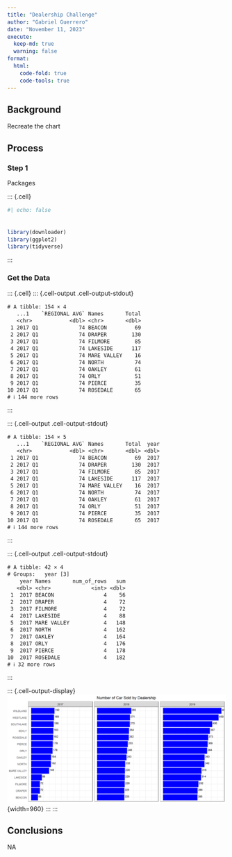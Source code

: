 ```yaml
---
title: "Dealership Challenge"
author: "Gabriel Guerrero"
date: "November 11, 2023"
execute:
  keep-md: true
  warning: false
format:
  html:
    code-fold: true
    code-tools: true
---
```




## Background

Recreate the chart

## Process

### Step 1

Packages


::: {.cell}

```{.r .cell-code}
#| echo: false


library(downloader) 
library(ggplot2) 
library(tidyverse)
```
:::

### Get the Data 


::: {.cell}
::: {.cell-output .cell-output-stdout}
```
# A tibble: 154 × 4
   ...1    `REGIONAL AVG` Names       Total
   <chr>            <dbl> <chr>       <dbl>
 1 2017 Q1             74 BEACON         69
 2 2017 Q1             74 DRAPER        130
 3 2017 Q1             74 FILMORE        85
 4 2017 Q1             74 LAKESIDE      117
 5 2017 Q1             74 MARE VALLEY    16
 6 2017 Q1             74 NORTH          74
 7 2017 Q1             74 OAKLEY         61
 8 2017 Q1             74 ORLY           51
 9 2017 Q1             74 PIERCE         35
10 2017 Q1             74 ROSEDALE       65
# ℹ 144 more rows
```
:::

::: {.cell-output .cell-output-stdout}
```
# A tibble: 154 × 5
   ...1    `REGIONAL AVG` Names       Total  year
   <chr>            <dbl> <chr>       <dbl> <dbl>
 1 2017 Q1             74 BEACON         69  2017
 2 2017 Q1             74 DRAPER        130  2017
 3 2017 Q1             74 FILMORE        85  2017
 4 2017 Q1             74 LAKESIDE      117  2017
 5 2017 Q1             74 MARE VALLEY    16  2017
 6 2017 Q1             74 NORTH          74  2017
 7 2017 Q1             74 OAKLEY         61  2017
 8 2017 Q1             74 ORLY           51  2017
 9 2017 Q1             74 PIERCE         35  2017
10 2017 Q1             74 ROSEDALE       65  2017
# ℹ 144 more rows
```
:::

::: {.cell-output .cell-output-stdout}
```
# A tibble: 42 × 4
# Groups:   year [3]
    year Names       num_of_rows   sum
   <dbl> <chr>             <int> <dbl>
 1  2017 BEACON                4    56
 2  2017 DRAPER                4    72
 3  2017 FILMORE               4    72
 4  2017 LAKESIDE              4    88
 5  2017 MARE VALLEY           4   148
 6  2017 NORTH                 4   162
 7  2017 OAKLEY                4   164
 8  2017 ORLY                  4   176
 9  2017 PIERCE                4   178
10  2017 ROSEDALE              4   182
# ℹ 32 more rows
```
:::

::: {.cell-output-display}
![](challenge1_files/figure-html/unnamed-chunk-2-1.png){width=960}
:::
:::



## Conclusions

NA
